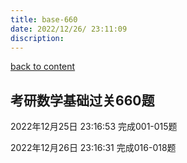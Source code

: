 ```yaml
---
title: base-660
date: 2022/12/26/ 23:11:09
discription: 
---
```


[back to content](./index.md)

## 考研数学基础过关660题

2022年12月25日 23:16:53 完成001-015题

2022年12月26日 23:16:31 完成016-018题
